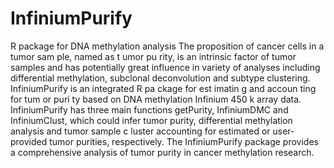 # InfiniumPurify
R package for DNA methylation analysis
The proposition of cancer cells in a tumor sam ple, named as t umor pu rity, is an intrinsic factor of tumor samples and has potentially great influence in variety of analyses
including differential methylation, subclonal deconvolution and subtype clustering. InfiniumPurify is an integrated R pa ckage for est imatin g and accoun ting for tum or puri ty based on
DNA methylation Infinium 450 k array data. InfiniumPurify has three main functions getPurity, InfiniumDMC and InfiniumClust, which could infer tumor purity, differential methylation analysis
and tumor sample c luster accounting for estimated or user-provided tumor purities, respectively. The InfiniumPurify package provides a comprehensive analysis of tumor purity
in cancer methylation research.
